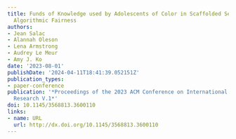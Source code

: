 ```yaml
---
title: Funds of Knowledge used by Adolescents of Color in Scaffolded Sensemaking around
  Algorithmic Fairness
authors:
- Jean Salac
- Alannah Oleson
- Lena Armstrong
- Audrey Le Meur
- Amy J. Ko
date: '2023-08-01'
publishDate: '2024-04-11T18:41:39.052151Z'
publication_types:
- paper-conference
publication: '*Proceedings of the 2023 ACM Conference on International Computing Education
  Research V.1*'
doi: 10.1145/3568813.3600110
links:
- name: URL
  url: http://dx.doi.org/10.1145/3568813.3600110
---
```

